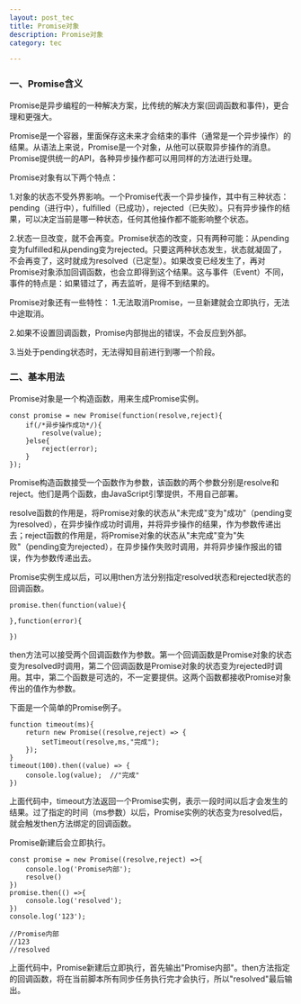 ```yaml
---
layout: post_tec
title: Promise对象
description: Promise对象
category: tec

---
```

### 一、Promise含义
Promise是异步编程的一种解决方案，比传统的解决方案(回调函数和事件)，更合理和更强大。

Promise是一个容器，里面保存这未来才会结束的事件（通常是一个异步操作）的结果。从语法上来说，Promise是一个对象，从他可以获取异步操作的消息。Promise提供统一的API，各种异步操作都可以用同样的方法进行处理。

Promise对象有以下两个特点：

1.对象的状态不受外界影响。一个Promise代表一个异步操作，其中有三种状态：pending（进行中），fulfilled（已成功），rejected（已失败）。只有异步操作的结果，可以决定当前是哪一种状态，任何其他操作都不能影响整个状态。

2.状态一旦改变，就不会再变。Promise状态的改变，只有两种可能：从pending变为fulfilled和从pending变为rejected。只要这两种状态发生，状态就凝固了，不会再变了，这时就成为resolved（已定型）。如果改变已经发生了，再对Promise对象添加回调函数，也会立即得到这个结果。这与事件（Event）不同，事件的特点是：如果错过了，再去监听，是得不到结果的。

Promise对象还有一些特性：
1.无法取消Promise，一旦新建就会立即执行，无法中途取消。


2.如果不设置回调函数，Promise内部抛出的错误，不会反应到外部。

3.当处于pending状态时，无法得知目前进行到哪一个阶段。

### 二、基本用法

Promise对象是一个构造函数，用来生成Promise实例。
```
const promise = new Promise(function(resolve,reject){
    if(/*异步操作成功*/){
        resolve(value);
    }else{
        reject(error);
    }
});
```
Promise构造函数接受一个函数作为参数，该函数的两个参数分别是resolve和reject。他们是两个函数，由JavaScript引擎提供，不用自己部署。

resolve函数的作用是，将Promise对象的状态从"未完成"变为"成功"（pending变为resolved），在异步操作成功时调用，并将异步操作的结果，作为参数传递出去；reject函数的作用是，将Promise对象的状态从"未完成"变为"失败"（pending变为rejected），在异步操作失败时调用，并将异步操作报出的错误，作为参数传递出去。

Promise实例生成以后，可以用then方法分别指定resolved状态和rejected状态的回调函数。
```
promise.then(function(value){

},function(error){

})
```
then方法可以接受两个回调函数作为参数。第一个回调函数是Promise对象的状态变为resolved时调用，第二个回调函数是Promise对象的状态变为rejected时调用。其中，第二个函数是可选的，不一定要提供。这两个函数都接收Promise对象传出的值作为参数。

下面是一个简单的Promise例子。
```
function timeout(ms){
    return new Promise((resolve,reject) => {
        setTimeout(resolve,ms,"完成");
    });
}
timeout(100).then((value) => {
    console.log(value);  //"完成"
})
```
上面代码中，timeout方法返回一个Promise实例，表示一段时间以后才会发生的结果。过了指定的时间（ms参数）以后，Promise实例的状态变为resolved后，就会触发then方法绑定的回调函数。

Promise新建后会立即执行。
```
const promise = new Promise((resolve,reject) =>{
    console.log('Promise内部');
    resolve()
})
promise.then(() =>{
    console.log('resolved');
})
console.log('123');

//Promise内部
//123
//resolved
```
上面代码中，Promise新建后立即执行，首先输出"Promise内部"。then方法指定的回调函数，将在当前脚本所有同步任务执行完才会执行，所以"resolved"最后输出。


